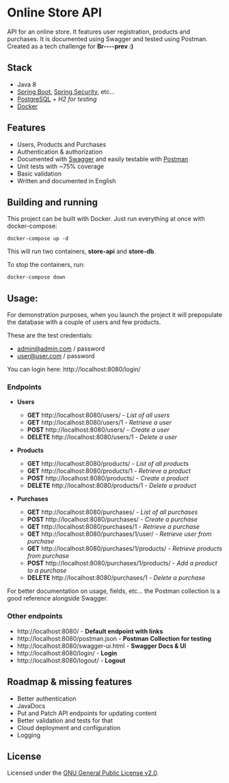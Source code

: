 # Online Store API

API for an online store. It features user registration, products and purchases. It is documented using Swagger and
tested using Postman. Created as a tech challenge for **Br----prev :)**

## Stack
- Java 8
- [Spring Boot](https://spring.io/projects/spring-boot), [Spring Security](https://spring.io/projects/spring-security), etc...
- [PostgreSQL](https://www.postgresql.org/) + *H2 for testing*
- [Docker](https://www.docker.com/) 

## Features
- Users, Products and Purchases
- Authentication & authorization
- Documented with [Swagger](https://swagger.io/) and easily testable with [Postman](https://www.postman.com/)
- Unit tests with ~75% coverage
- Basic validation
- Written and documented in English

## Building and running

This project can be built with Docker. Just run everything at once with docker-compose:

    docker-compose up -d

This will run two containers, **store-api** and **store-db**.

To stop the containers, run:

    docker-compose down
    
## Usage:

For demonstration purposes, when you launch the project it will prepopulate the database with a couple of users and few
products. 

These are the test credentials: 
- admin@admin.com / password
- user@user.com / password

You can login here: http://localhost:8080/login/

### Endpoints

- **Users** 
    - **GET** http://localhost:8080/users/ - *List of all users*
    - **GET** http://localhost:8080/users/1 - *Retrieve a user*
    - **POST** http://localhost:8080/users/ - *Create a user*
    - **DELETE** http://localhost:8080/users/1 - *Delete a user*
    
- **Products** 
    - **GET** http://localhost:8080/products/ - *List of all products*
    - **GET** http://localhost:8080/products/1 - *Retrieve a product*
    - **POST** http://localhost:8080/products/ - *Create a product*
    - **DELETE** http://localhost:8080/products/1 - *Delete a product*
    
- **Purchases** 
    - **GET** http://localhost:8080/purchases/ - *List of all purchases*
    - **POST** http://localhost:8080/purchases/ - *Create a purchase*
    - **GET** http://localhost:8080/purchases/1 - *Retrieve a purchase*
    - **GET** http://localhost:8080/purchases/1/user/ - *Retrieve user from purchase*
    - **GET** http://localhost:8080/purchases/1/products/ - *Retrieve products from purchase*
    - **POST** http://localhost:8080/purchases/1/products/ - *Add a product to a purchase*
    - **DELETE** http://localhost:8080/purchases/1 - *Delete a purchase*

For better documentation on usage, fields, etc... the Postman collection is a good reference alongside Swagger.

### Other endpoints
    
- http://localhost:8080/ - **Default endpoint with links**
- http://localhost:8080/postman.json - **Postman Collection for testing**
- http://localhost:8080/swagger-ui.html - **Swagger Docs & UI**
- http://localhost:8080/login/ - **Login** 
- http://localhost:8080/logout/ - **Logout** 
    
## Roadmap & missing features

- Better authentication
- JavaDocs
- Put and Patch API endpoints for updating content
- Better validation and tests for that
- Cloud deployment and configuration
- Logging
    
## License
Licensed under the [GNU General Public License v2.0](https://www.gnu.org/licenses/old-licenses/gpl-2.0.en.html).
